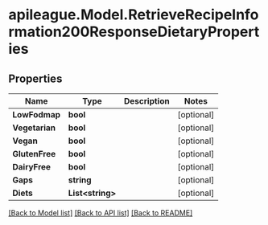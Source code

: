 # apileague.Model.RetrieveRecipeInformation200ResponseDietaryProperties

## Properties

Name | Type | Description | Notes
------------ | ------------- | ------------- | -------------
**LowFodmap** | **bool** |  | [optional] 
**Vegetarian** | **bool** |  | [optional] 
**Vegan** | **bool** |  | [optional] 
**GlutenFree** | **bool** |  | [optional] 
**DairyFree** | **bool** |  | [optional] 
**Gaps** | **string** |  | [optional] 
**Diets** | **List&lt;string&gt;** |  | [optional] 

[[Back to Model list]](../README.md#documentation-for-models) [[Back to API list]](../README.md#documentation-for-api-endpoints) [[Back to README]](../README.md)


